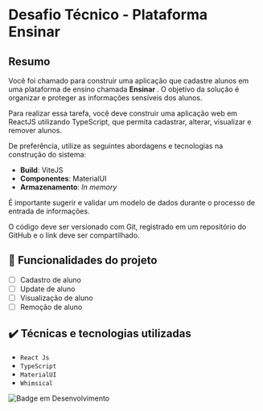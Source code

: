 # Desafio Técnico - Plataforma Ensinar

## Resumo

<p>Você foi chamado para construir uma aplicação que cadastre alunos em uma plataforma de ensino chamada <b> Ensinar </b>. O objetivo da solução é organizar e proteger as informações sensíveis dos alunos.

Para realizar essa tarefa, você deve construir uma aplicação web em ReactJS utilizando TypeScript, que permita cadastrar, alterar, visualizar e remover alunos.

De preferência, utilize as seguintes abordagens e tecnologias na construção do sistema:

- **Build**: ViteJS
- **Componentes**: MaterialUI
- **Armazenamento**: *In memory*

É importante sugerir e validar um modelo de dados durante o processo de entrada de informações.

O código deve ser versionado com Git, registrado em um repositório do GitHub e o link deve ser compartilhado.</p>

## 🔨 Funcionalidades do projeto

- [ ] Cadastro de aluno
- [ ] Update de aluno
- [ ] Visualização de aluno
- [ ] Remoção de aluno

## ✔️ Técnicas e tecnologias utilizadas

- ``React Js``
- ``TypeScript``
- ``MaterialUI``
- ``Whimsical``

![Badge em Desenvolvimento](http://img.shields.io/static/v1?label=STATUS&message=EM%20DESENVOLVIMENTO&color=GREEN&style=for-the-badge)
